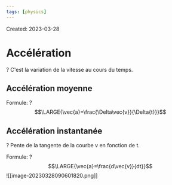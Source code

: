 ```yaml
---
tags: [physics] 
---
```

Created: 2023-03-28

# Accélération
?
C'est la variation de la vitesse au cours du temps.

## Accélération moyenne
Formule:
?
$$\LARGE{\vec{a}=\frac{\Delta\vec{v}}{\Delta{t}}}$$
<!--SR:!2023-03-31,2,248-->

## Accélération instantanée
?
Pente de la tangente de la courbe v en fonction de t.
<!--SR:!2023-03-30,1,230-->

Formule:
?
$$\LARGE{\vec{a}=\frac{d\vec{v}}{dt}}$$![[image-20230328090601820.png]]
<!--SR:!2023-03-30,1,228-->

